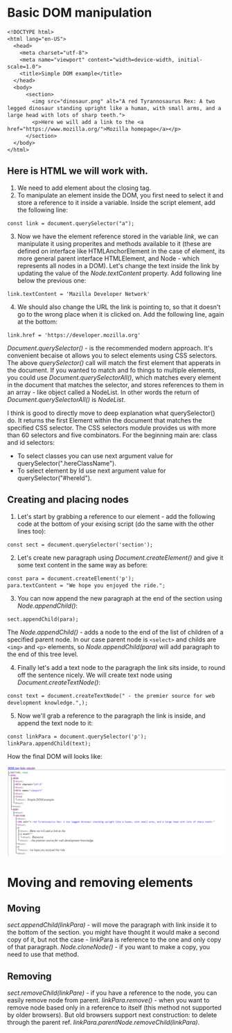 # Basic DOM manipulation

```
<!DOCTYPE html>
<html lang="en-US">
  <head>
    <meta charset="utf-8">
    <meta name="viewport" content="width=device-width, initial-scale=1.0">
    <title>Simple DOM example</title>
  </head>
  <body>
      <section>
        <img src="dinosaur.png" alt="A red Tyrannosaurus Rex: A two legged dinosaur standing upright like a human, with small arms, and a large head with lots of sharp teeth.">
        <p>Here we will add a link to the <a href="https://www.mozilla.org/">Mozilla homepage</a></p>
      </section>
  </body>
</html>
```

## Here is HTML we will work with.

1. We need to add <script></script> element about the closing </body> tag.
2. To manipulate an element inside the DOM, you first need to select it and store a reference to it inside a variable.
   Inside the script element, add the following line:

```
const link = document.querySelector("a");
```

3. Now we have the element reference stored in the variable _link_, we can manipulate it using properites and methods
   available to it (these are defined on interface like HTMLAnchorElement in the case of <a> element, its more general
   parent interface HTMLElement, and Node - which represents all nodes in a DOM). Let's change the text inside the link
   by updating the value of the _Node.textContent_ property. Add following line below the previous one:

```
link.textContent = 'Mazilla Developer Network'
```

4. We should also change the URL the link is pointing to, so that it doesn't go to the wrong place when it is clicked on.
   Add the following line, again at the bottom:

```
link.href = 'https://developer.mozilla.org'
```

_Document.querySelector()_ - is the recommended modern approach. It's convenient becaise ot allows you to select elements
using CSS selectors. The above _querySelector()_ call will match the first <a> element that apperats in the document. If you
wanted to match and fo things to multiple elements, you could use _Document.querySelectorAll()_, which matches every element
in the document that matches the selector, and stores references to them in an array - like object called a NodeList. In other
words the return of _Document.querySelectorAll()_ is _NodeList_.

I think is good to directly move to deep explanation what querySelector() do. It returns the first Element within the document
that matches the specified CSS selector. The CSS selectors module provides us with more than 60 selectors and five combinators.
For the beginning main are: class and id selectors:

- To select classes you can use next argument value for querySelector(".hereClassName").
- To select element by Id use next argument value for querySelector("#hereId").

## Creating and placing nodes

1. Let's start by grabbing a reference to our <selection> element - add the following code at the bottom of your exising script
   (do the same with the other lines too):

```
const sect = document.querySelector('section');
```

2. Let's create new paragraph using _Document.createElement()_ and give it some text content in the same way as before:

```
const para = document.createElement('p');
para.textContent = "We hope you enjoyed the ride.";
```

3. You can now append the new paragraph at the end of the section using _Node.appendChild()_:

```
sect.appendChild(para);
```

The _Node.appendChild()_ - adds a node to the end of the list of children of a specified parent node. In our case parent node is `<select>`
and childs are `<img>` and `<p>` elements, so _Node.appendChild(para)_ will add paragraph to the end of this tree level.

4. Finally let's add a text node to the paragraph the link sits inside, to round off the sentence nicely. We will create
   text node using _Document.createTextNode()_:

```
const text = document.createTextNode(" - the premier source for web development knowledge.",);
```

5. Now we'll grab a reference to the paragraph the link is inside, and append the text node to it:

```
const linkPara = document.querySelector('p');
linkPara.appendChild(text);
```

How the final DOM will looks like:

![Final DOM](imgs/FinalDOM.png)

# Moving and removing elements

## Moving

_sect.appendChild(linkPara)_ - will move the paragraph with link inside it to the bottom of the section.
you might have thought it would make a second copy of it, but not the case - linkPara is reference to the
one and only copy of that paragraph.
_Node.cloneNode()_ - if you want to make a copy, you need to use that method.

## Removing

_sect.removeChild(linkPare)_ - if you have a reference to the node, you can easily remove node from parent.
_linkPara.remove()_ - when you want to remove node based only in a reference to itself (this method not
supported by older browsers). But old browsers support next construction:
to delete through the parent ref. _linkPara.parentNode.removeChild(linkPara)_.
